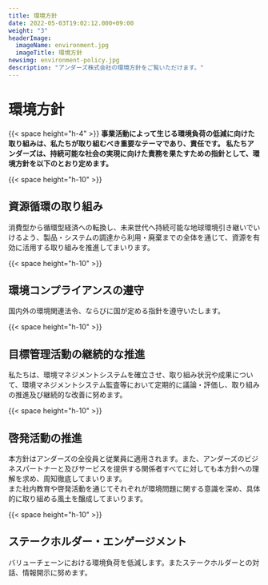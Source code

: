 ```yaml
---
title: 環境方針
date: 2022-05-03T19:02:12.000+09:00
weight: "3"
headerImage:
  imageName: environment.jpg
  imageTitle: 環境方針
newsimg: environment-policy.jpg
description: "アンダーズ株式会社の環境方針をご覧いただけます。"
---
```

# 環境方針

{{< space height="h-4" >}}
**事業活動によって生じる環境負荷の低減に向けた取り組みは、私たちが取り組むべき重要なテーマであり、責任です。 私たちアンダーズは、持続可能な社会の実現に向けた責務を果たすための指針として、環境方針を以下のとおり定めます。**

{{< space height="h-10" >}}

## 資源循環の取り組み

消費型から循環型経済への転換し、未来世代へ持続可能な地球環境引き継いでいけるよう、製品・システムの調達から利用・廃棄までの全体を通じて、資源を有効に活用する取り組みを推進してまいります。

{{< space height="h-10" >}}

## 環境コンプライアンスの遵守

国内外の環境関連法令、ならびに国が定める指針を遵守いたします。

{{< space height="h-10" >}}

## 目標管理活動の継続的な推進

私たちは、環境マネジメントシステムを確立させ、取り組み状況や成果について、環境マネジメントシステム監査等において定期的に議論・評価し、取り組みの推進及び継続的な改善に努めます。

{{< space height="h-10" >}}

## 啓発活動の推進

本方針はアンダーズの全役員と従業員に適用されます。また、アンダーズのビジネスパートナーと及びサービスを提供する関係者すべてに対しても本方針への理解を求め、周知徹底してまいります。  
また社内教育や啓発活動を通じてそれぞれが環境問題に関する意識を深め、具体的に取り組める風土を醸成してまいります。

{{< space height="h-10" >}}

## ステークホルダー・エンゲージメント

バリューチェーンにおける環境負荷を低減します。またステークホルダーとの対話、情報開示に努めます。